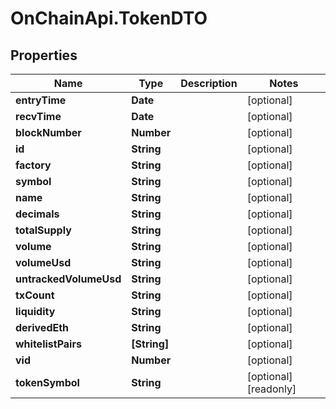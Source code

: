 # OnChainApi.TokenDTO

## Properties

Name | Type | Description | Notes
------------ | ------------- | ------------- | -------------
**entryTime** | **Date** |  | [optional] 
**recvTime** | **Date** |  | [optional] 
**blockNumber** | **Number** |  | [optional] 
**id** | **String** |  | [optional] 
**factory** | **String** |  | [optional] 
**symbol** | **String** |  | [optional] 
**name** | **String** |  | [optional] 
**decimals** | **String** |  | [optional] 
**totalSupply** | **String** |  | [optional] 
**volume** | **String** |  | [optional] 
**volumeUsd** | **String** |  | [optional] 
**untrackedVolumeUsd** | **String** |  | [optional] 
**txCount** | **String** |  | [optional] 
**liquidity** | **String** |  | [optional] 
**derivedEth** | **String** |  | [optional] 
**whitelistPairs** | **[String]** |  | [optional] 
**vid** | **Number** |  | [optional] 
**tokenSymbol** | **String** |  | [optional] [readonly] 


